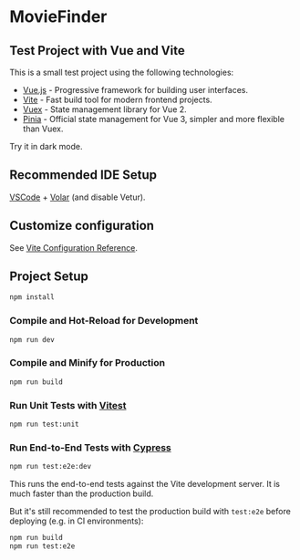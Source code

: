 # MovieFinder

## Test Project with Vue and Vite

This is a small test project using the following technologies:

- [Vue.js](https://vuejs.org/) - Progressive framework for building user interfaces.
- [Vite](https://vitejs.dev/) - Fast build tool for modern frontend projects.
- [Vuex](https://vuex.vuejs.org/) - State management library for Vue 2.
- [Pinia](https://pinia.vuejs.org/) - Official state management for Vue 3, simpler and more flexible than Vuex.

Try it in dark mode.

## Recommended IDE Setup

[VSCode](https://code.visualstudio.com/) + [Volar](https://marketplace.visualstudio.com/items?itemName=Vue.volar) (and disable Vetur).

## Customize configuration

See [Vite Configuration Reference](https://vite.dev/config/).

## Project Setup

```sh
npm install
```

### Compile and Hot-Reload for Development

```sh
npm run dev
```

### Compile and Minify for Production

```sh
npm run build
```

### Run Unit Tests with [Vitest](https://vitest.dev/)

```sh
npm run test:unit
```

### Run End-to-End Tests with [Cypress](https://www.cypress.io/)

```sh
npm run test:e2e:dev
```

This runs the end-to-end tests against the Vite development server.
It is much faster than the production build.

But it's still recommended to test the production build with `test:e2e` before deploying (e.g. in CI environments):

```sh
npm run build
npm run test:e2e
```
